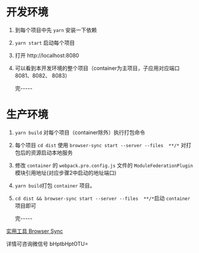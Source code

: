 
# 开发环境
1. 到每个项目中先 `yarn` 安装一下依赖
2. `yarn start` 启动每个项目
3. 打开 http://localhost:8080
4. 可以看到本开发环境的整个项目（container为主项目，子应用对应端口8081、8082、 8083）
   
    完-----

# 生产环境
1. `yarn build` 对每个项目（container除外）执行打包命令
2. 每个项目 `cd dist` 使用 `browser-sync start --server --files  **/*` 对打包后的资源启动本地服务
3. 修改 `container` 的 `webpack.pro.config.js` 文件的 `ModuleFederationPlugin` 模块引用地址(对应步骤2中启动的地址端口)
4. `yarn build`打包 `container` 项目。 
5. `cd dist && browser-sync start --server --files  **/*`启动 `container` 项目即可
   
   完-----

[实用工具 Browser Sync](http://www.browsersync.cn/#install)

详情可咨询微信号 bHptbHptOTU=



